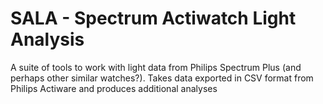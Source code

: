 # SALA - Spectrum Actiwatch Light Analysis
A suite of tools to work with light data from Philips Spectrum Plus (and perhaps other similar watches?).
Takes data exported in CSV format from Philips Actiware and produces additional analyses
